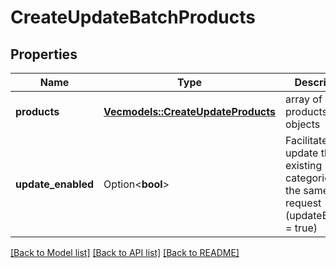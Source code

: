 # CreateUpdateBatchProducts

## Properties

Name | Type | Description | Notes
------------ | ------------- | ------------- | -------------
**products** | [**Vec<models::CreateUpdateProducts>**](createUpdateProducts.md) | array of products objects | 
**update_enabled** | Option<**bool**> | Facilitate to update the existing categories in the same request (updateEnabled = true) | [optional]

[[Back to Model list]](../README.md#documentation-for-models) [[Back to API list]](../README.md#documentation-for-api-endpoints) [[Back to README]](../README.md)


